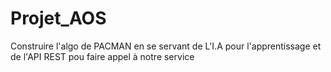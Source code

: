 # Projet_AOS
Construire l'algo de PACMAN en se servant de L'I.A pour l'apprentissage et de l'API REST pou faire appel à notre service
